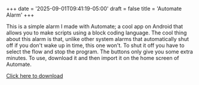 +++
date = '2025-09-01T09:41:19-05:00'
draft = false
title = 'Automate Alarm'
+++



This is a simple alarm I made with Automate; a cool app on Android that allows you to make scripts using a block coding language. The cool thing about this alarm is that, unlike other system alarms that automatically shut off if you don't wake up in time, this one won't. To shut it off you have to select the flow and stop the program. The buttons only give you some extra minutes. To use, download it and then import it on the home screen of Automate.



<a href="/SomeoneElsBlog/Projects/Alarm.flo" download>Click here to download</a>

